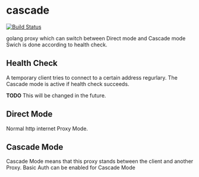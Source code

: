 # cascade
[![Build Status](https://travis-ci.org/azak-azkaran/cascade.svg?branch=master)](https://travis-ci.org/azak-azkaran/cascade)

golang proxy which can switch between Direct mode and Cascade mode
Swich is done according to health check.

## Health Check
A temporary client tries to connect to a certain address regurlary.
The Cascade mode is active if health check succeeds.

__TODO__ This will be changed in the future.

## Direct Mode
Normal http internet Proxy Mode.

## Cascade Mode
Cascade Mode means that this proxy stands between the client and another Proxy.
Basic Auth can be enabled for Cascade Mode
